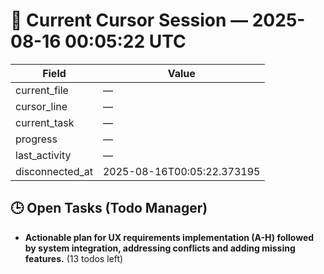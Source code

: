 # 📝 Current Cursor Session — 2025-08-16 00:05:22 UTC

| Field | Value |
|-------|-------|
| current_file | — |
| cursor_line | — |
| current_task | — |
| progress | — |
| last_activity | — |
| disconnected_at | 2025-08-16T00:05:22.373195 |

## 🕒 Open Tasks (Todo Manager)
- **Actionable plan for UX requirements implementation (A-H) followed by system integration, addressing conflicts and adding missing features.** (13 todos left)
